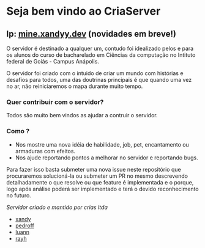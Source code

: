 # Seja bem vindo ao CriaServer
 ## Ip: [mine.xandyy.dev](mine.xandyy.dev) (novidades em breve!)

  O servidor é destinado a qualquer um, contudo foi idealizado pelos e para os alunos do curso de bacharelado em Ciências da computação no Intituto federal de Goiás - Campus Anápolis.

 O servidor foi criado com o intuido de criar um mundo com histórias e desafios para todos, uma das doutrinas principais é que quando uma vez no ar, não reiniciaremos o mapa durante muito tempo.

### Quer contribuir com o servidor?
Todos são muito bem vindos as ajudar a contruir o servidor.

### Como ?
- Nos mostre uma nova idéia de habilidade, job, pet, encantamento ou armaduras com efeitos.
- Nos ajude reportando pontos a melhorar no servidor e reportando bugs.

Para fazer isso basta submeter uma nova issue neste repositório que procuraremos solucioná-la ou submeter um PR no mesmo descrevendo detalhadamente o que resolve ou que feature é implementada e o porque, logo após análise poderá ser implementado e terá o devido reconhecimento no futuro.

*Servidor criado e mantido por crias ltda*

+ [xandy](https://github.com/Zander404)
+ [pedroff](https://github.com/Pedrofff23)
+ [luann](https://github.com/alnnu)
+ [rayh](https://github.com/SoImRayh)
